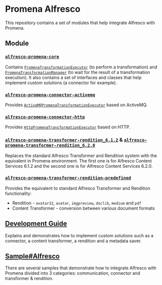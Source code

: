 # Promena Alfresco
This repository contains a set of modules that help integrate Alfresco with Promena.

## Module
### [`alfresco-promena-core`](./alfresco-promena-core)
Contains [`PromenaTransformationExecutor`](./alfresco-promena-core/src/main/kotlin/pl/beone/promena/alfresco/module/core/contract/transformation/PromenaTransformationExecutor.kt) (to perform a transformation) and [`PromenaTransformationManager`](./alfresco-promena-core/src/main/kotlin/pl/beone/promena/alfresco/module/core/contract/transformation/PromenaTransformationManager.kt) (to wait for the result of a transformation execution). It also contains a set of interfaces and classes that help implement custom solutions (a connector for example).

### [`alfresco-promena-connector-activemq`](./connector/alfresco-promena-connector-activemq)
Provides [`ActiveMQPromenaTransformationExecutor`](./connector/alfresco-promena-connector-activemq/src/main/kotlin/pl/beone/promena/alfresco/module/connector/activemq/external/transformation/ActiveMQPromenaTransformationExecutor.kt) based on ActiveMQ.

### [`alfresco-promena-connector-http`](./connector/alfresco-promena-connector-http)
Provides [`HttpPromenaTransformationExecutor`](./connector/alfresco-promena-connector-http/src/main/kotlin/pl/beone/promena/alfresco/module/connector/http/external/HttpPromenaTransformationExecutor.kt) based on HTTP.

### [`alfresco-promena-transformer-rendition_6.1.2`](./transformer-rendition/alfresco-promena-transformer-rendition_6.1.2) & [`alfresco-promena-transformer-rendition_6.2.0`](./transformer-rendition/alfresco-promena-transformer-rendition_6.2.0)
Replaces the standard Alfresco Transformer and Rendition system with the equivalent in Promena environment. The first one is for Alfresco Content Services 6.1.2 and the second one is for Alfresco Content Services 6.2.0.

### [`alfresco-promena-transformer-rendition-predefined`](./transformer-rendition/alfresco-promena-transformer-rendition-predefined)
Provides the equivalent to standard Alfresco Transformer and Rendition functionality:
* Rendition - `avatar32`, `avatar`, `imgpreview`, `doclib`, `medium` and `pdf`
* Content Transformer - conversion between various document formats

## [Development Guide](./DEVELOPMENT-GUIDE.md)
Explains and demonstrates how to implement custom solutions such as a connector, a content transformer, a rendition and a metadata saver.

## [Sample#Alfresco](https://github.com/BeOne-PL/promena-sample#alfresco)
There are several samples that demonstrate how to integrate Alfresco with Promena divided into 3 categories: communication, connector and transformer & rendition.